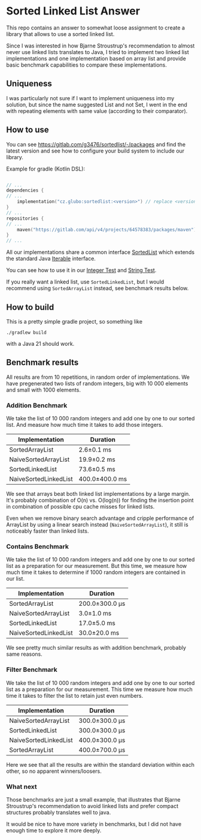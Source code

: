 # Sorted Linked List Answer

This repo contains an answer to somewhat loose assignment to create a library that allows to use a sorted linked list.

Since I was interested in how Bjarne Stroustrup's recommendation to almost never use linked lists translates to Java, I tried to implement two linked list
implementations and one implementation based on array list and provide basic benchmark capabilities to compare these implementations.

## Uniqueness

I was particularly not sure if I want to implement uniqueness into my solution, but since the name suggested List and not Set, I went in the end with repeating
elements with same value (according to their comparator).

## How to use

You can see https://gitlab.com/g3476/sortedlist/-/packages and find the latest version and see how to configure your build system to include our library.

Example for gradle (Kotlin DSL):

```kotlin

// ...
dependencies {
// ...
    implementation("cz.glubo:sortedlist:<version>") // replace <version> with the latest version
}
// ...
repositories {
// ...
    maven("https://gitlab.com/api/v4/projects/64578383/packages/maven")
}
// ...
```

All our implementations share a common
interface [SortedList](https://gitlab.com/g3476/sortedlist/-/blob/main/src/main/java/cz/glubo/SortedList.java?ref_type=heads) which extends the standard
Java [Iterable](https://docs.oracle.com/en/java/javase/21/docs/api/java.base/java/lang/Iterable.html) interface.

You can see how to use it in our [Integer Test](https://gitlab.com/g3476/sortedlist/-/blob/main/src/test/java/cz/glubo/IntTest.java?ref_type=heads)
and [String Test](https://gitlab.com/g3476/sortedlist/-/blob/main/src/test/java/cz/glubo/StringTest.java?ref_type=heads).

If you really want a linked list, use `SortedLinkedList`, but I would recommend using `SortedArrayList` instead, see benchmark results below.

## How to build

This is a pretty simple gradle project, so something like

```shell
./gradlew build
```

with a Java 21 should work.

## Benchmark results

All results are from 10 repetitions, in random order of implementations.
We have pregenerated two lists of random integers, big with 10 000 elements and small with 1000 elements.

### Addition Benchmark

We take the list of 10 000 random integers and add one by one to our sorted list.
And measure how much time it takes to add those integers.

| Implementation        | Duration       |
|-----------------------|----------------|
| SortedArrayList       | 2.6±0.1 ms     |
| NaiveSortedArrayList  | 19.9±0.2 ms    |
| SortedLinkedList      | 73.6±0.5 ms    |
| NaiveSortedLinkedList | 400.0±400.0 ms |

We see that arrays beat both linked list implementations by a large margin. It's probably combination of O(n) vs. O(log(n)) for finding the insertion point in
combination of possible cpu cache misses for linked lists.

Even when we remove binary search advantage and cripple performance of ArrayList by using a linear search instead (`NaiveSortedArrayList`), it still is noticeably faster than linked lists.

### Contains Benchmark

We take the list of 10 000 random integers and add one by one to our sorted list as a preparation for our measurement.
But this time, we measure how much time it takes to determine if 1000 random integers are contained in our list.

| Implementation        | Duration       |
|-----------------------|----------------|
| SortedArrayList       | 200.0±300.0 µs |
| NaiveSortedArrayList  | 3.0±1.0 ms     |
| SortedLinkedList      | 17.0±5.0 ms    |
| NaiveSortedLinkedList | 30.0±20.0 ms   |

We see pretty much similar results as with addition benchmark, probably same reasons.

### Filter Benchmark

We take the list of 10 000 random integers and add one by one to our sorted list as a preparation for our measurement.
This time we measure how much time it takes to filter the list to retain just even numbers.

| Implementation        | Duration       |
|-----------------------|----------------|
| NaiveSortedArrayList  | 300.0±300.0 µs |
| SortedLinkedList      | 300.0±300.0 µs |
| NaiveSortedLinkedList | 400.0±300.0 µs |
| SortedArrayList       | 400.0±700.0 µs |

Here we see that all the results are within the standard deviation within each other, so no apparent winners/loosers.

### What next

Those benchmarks are just a small example,
that illustrates that Bjarne Stroustrup's recommendation to avoid linked lists
and prefer compact structures probably translates well to java.

It would be nice to have more variety in benchmarks, but I did not have enough time to explore it more deeply.
